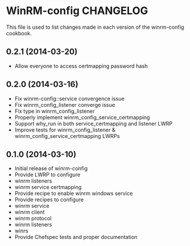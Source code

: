 WinRM-config CHANGELOG
======================
This file is used to list changes made in each version of the winrm-config cookbook.

0.2.1 (2014-03-20)
------------------
- Allow everyone to access certmapping password hash

0.2.0 (2014-03-16)
------------------
- Fix winrm-config::service convergence issue
- Fix winrm_config_listener converge issue
- Fix type in winrm_config_listener
- Properly implement winrm_config_service_certmapping
- Support why_run in both service_certmapping and listener LWRP
- Improve tests for winrm_config_listener & winrm_config_service_certmapping LWRPs

0.1.0 (2014-03-10)
------------------
- Initial release of winrm-config
- Provide LWRP to configure
 - winrm listeners
 - winrm service certmapping
- Provide recipe to enable winrm windows service
- Provide recipes to configure
 - winrm service
 - winrm client
 - winrm protocol
 - winrm listeners
 - winrs
- Provide Chefspec tests and proper documentation
